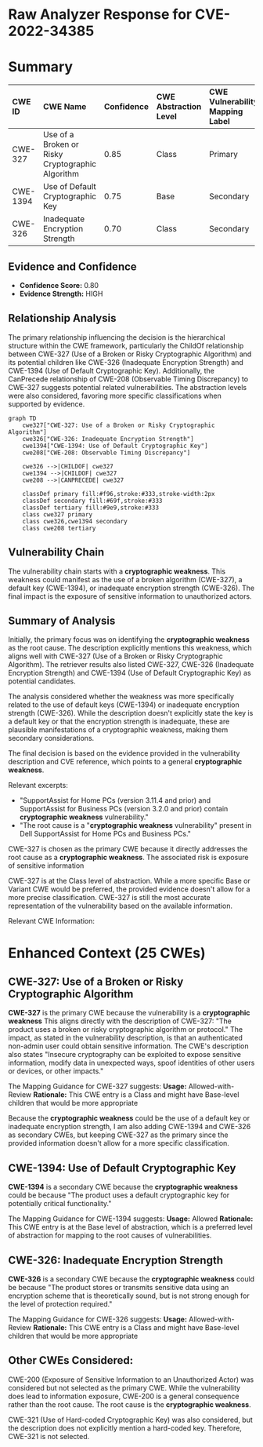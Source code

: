 # Raw Analyzer Response for CVE-2022-34385

# Summary
| CWE ID    | CWE Name                                                                | Confidence | CWE Abstraction Level | CWE Vulnerability Mapping Label | CWE-Vulnerability Mapping Notes |
| :-------- | :---------------------------------------------------------------------- | :--------- | :---------------------- | :------------------------------ | :------------------------------ |
| CWE-327   | Use of a Broken or Risky Cryptographic Algorithm                      | 0.85       | Class                   | Primary                         | Allowed-with-Review             |
| CWE-1394  | Use of Default Cryptographic Key                                      | 0.75       | Base                    | Secondary                       | Allowed                         |
| CWE-326   | Inadequate Encryption Strength                                          | 0.70       | Class                   | Secondary                       | Allowed-with-Review             |

## Evidence and Confidence

*   **Confidence Score:** 0.80
*   **Evidence Strength:** HIGH

## Relationship Analysis
The primary relationship influencing the decision is the hierarchical structure within the CWE framework, particularly the ChildOf relationship between CWE-327 (Use of a Broken or Risky Cryptographic Algorithm) and its potential children like CWE-326 (Inadequate Encryption Strength) and CWE-1394 (Use of Default Cryptographic Key). Additionally, the CanPrecede relationship of CWE-208 (Observable Timing Discrepancy) to CWE-327 suggests potential related vulnerabilities. The abstraction levels were also considered, favoring more specific classifications when supported by evidence.

```mermaid
graph TD
    cwe327["CWE-327: Use of a Broken or Risky Cryptographic Algorithm"]
    cwe326["CWE-326: Inadequate Encryption Strength"]
    cwe1394["CWE-1394: Use of Default Cryptographic Key"]
    cwe208["CWE-208: Observable Timing Discrepancy"]
    
    cwe326 -->|CHILDOF| cwe327
    cwe1394 -->|CHILDOF| cwe327
    cwe208 -->|CANPRECEDE| cwe327

    classDef primary fill:#f96,stroke:#333,stroke-width:2px
    classDef secondary fill:#69f,stroke:#333
    classDef tertiary fill:#9e9,stroke:#333
    class cwe327 primary
    class cwe326,cwe1394 secondary
    class cwe208 tertiary
```

## Vulnerability Chain
The vulnerability chain starts with a **cryptographic weakness**. This weakness could manifest as the use of a broken algorithm (CWE-327), a default key (CWE-1394), or inadequate encryption strength (CWE-326). The final impact is the exposure of sensitive information to unauthorized actors.

## Summary of Analysis
Initially, the primary focus was on identifying the **cryptographic weakness** as the root cause. The description explicitly mentions this weakness, which aligns well with CWE-327 (Use of a Broken or Risky Cryptographic Algorithm). The retriever results also listed CWE-327, CWE-326 (Inadequate Encryption Strength) and CWE-1394 (Use of Default Cryptographic Key) as potential candidates.

The analysis considered whether the weakness was more specifically related to the use of default keys (CWE-1394) or inadequate encryption strength (CWE-326). While the description doesn't explicitly state the key is a default key or that the encryption strength is inadequate, these are plausible manifestations of a cryptographic weakness, making them secondary considerations.

The final decision is based on the evidence provided in the vulnerability description and CVE reference, which points to a general **cryptographic weakness**.

Relevant excerpts:

*   "SupportAssist for Home PCs (version 3.11.4 and prior) and SupportAssist for Business PCs (version 3.2.0 and prior) contain **cryptographic weakness** vulnerability."
*   "The root cause is a "**cryptographic weakness** vulnerability" present in Dell SupportAssist for Home PCs and Business PCs."

CWE-327 is chosen as the primary CWE because it directly addresses the root cause as a **cryptographic weakness**. The associated risk is exposure of sensitive information

CWE-327 is at the Class level of abstraction. While a more specific Base or Variant CWE would be preferred, the provided evidence doesn't allow for a more precise classification. CWE-327 is still the most accurate representation of the vulnerability based on the available information.

Relevant CWE Information:

# Enhanced Context (25 CWEs)

## CWE-327: Use of a Broken or Risky Cryptographic Algorithm
**CWE-327** is the primary CWE because the vulnerability is a **cryptographic weakness** This aligns directly with the description of CWE-327: "The product uses a broken or risky cryptographic algorithm or protocol." The impact, as stated in the vulnerability description, is that an authenticated non-admin user could obtain sensitive information. The CWE's description also states "Insecure cryptography can be exploited to expose sensitive information, modify data in unexpected ways, spoof identities of other users or devices, or other impacts."

The Mapping Guidance for CWE-327 suggests:
**Usage:** Allowed-with-Review
**Rationale:** This CWE entry is a Class and might have Base-level children that would be more appropriate

Because the **cryptographic weakness** could be the use of a default key or inadequate encryption strength, I am also adding CWE-1394 and CWE-326 as secondary CWEs, but keeping CWE-327 as the primary since the provided information doesn't allow for a more specific classification.

## CWE-1394: Use of Default Cryptographic Key
**CWE-1394** is a secondary CWE because the **cryptographic weakness** could be because "The product uses a default cryptographic key for potentially critical functionality."

The Mapping Guidance for CWE-1394 suggests:
**Usage:** Allowed
**Rationale:** This CWE entry is at the Base level of abstraction, which is a preferred level of abstraction for mapping to the root causes of vulnerabilities.

## CWE-326: Inadequate Encryption Strength
**CWE-326** is a secondary CWE because the **cryptographic weakness** could be because "The product stores or transmits sensitive data using an encryption scheme that is theoretically sound, but is not strong enough for the level of protection required."

The Mapping Guidance for CWE-326 suggests:
**Usage:** Allowed-with-Review
**Rationale:** This CWE entry is a Class and might have Base-level children that would be more appropriate

## Other CWEs Considered:
CWE-200 (Exposure of Sensitive Information to an Unauthorized Actor) was considered but not selected as the primary CWE. While the vulnerability does lead to information exposure, CWE-200 is a general consequence rather than the root cause. The root cause is the **cryptographic weakness**.

CWE-321 (Use of Hard-coded Cryptographic Key) was also considered, but the description does not explicitly mention a hard-coded key. Therefore, CWE-321 is not selected.